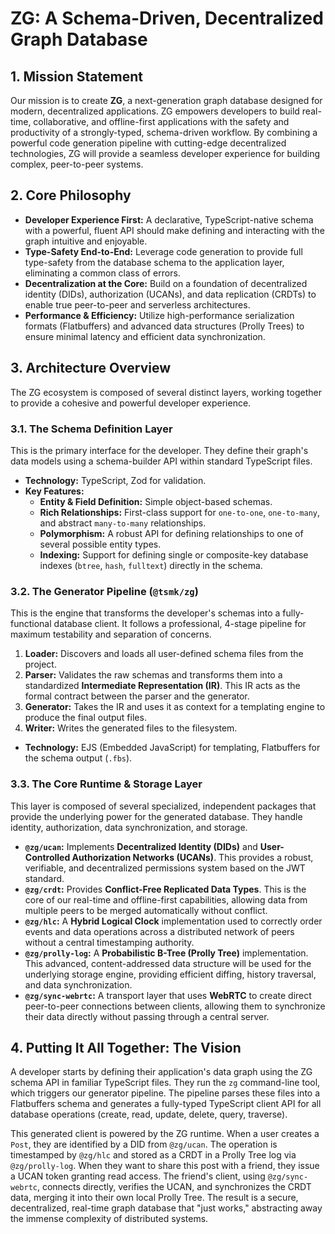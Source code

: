 # ZG: A Schema-Driven, Decentralized Graph Database

## 1. Mission Statement

Our mission is to create **ZG**, a next-generation graph database designed for modern, decentralized applications. ZG empowers developers to build real-time, collaborative, and offline-first applications with the safety and productivity of a strongly-typed, schema-driven workflow. By combining a powerful code generation pipeline with cutting-edge decentralized technologies, ZG will provide a seamless developer experience for building complex, peer-to-peer systems.

## 2. Core Philosophy

- **Developer Experience First:** A declarative, TypeScript-native schema with a powerful, fluent API should make defining and interacting with the graph intuitive and enjoyable.
- **Type-Safety End-to-End:** Leverage code generation to provide full type-safety from the database schema to the application layer, eliminating a common class of errors.
- **Decentralization at the Core:** Build on a foundation of decentralized identity (DIDs), authorization (UCANs), and data replication (CRDTs) to enable true peer-to-peer and serverless architectures.
- **Performance & Efficiency:** Utilize high-performance serialization formats (Flatbuffers) and advanced data structures (Prolly Trees) to ensure minimal latency and efficient data synchronization.

## 3. Architecture Overview

The ZG ecosystem is composed of several distinct layers, working together to provide a cohesive and powerful developer experience.

### 3.1. The Schema Definition Layer

This is the primary interface for the developer. They define their graph's data models using a schema-builder API within standard TypeScript files.

- **Technology:** TypeScript, Zod for validation.
- **Key Features:**
  - **Entity & Field Definition:** Simple object-based schemas.
  - **Rich Relationships:** First-class support for `one-to-one`, `one-to-many`, and abstract `many-to-many` relationships.
  - **Polymorphism:** A robust API for defining relationships to one of several possible entity types.
  - **Indexing:** Support for defining single or composite-key database indexes (`btree`, `hash`, `fulltext`) directly in the schema.

### 3.2. The Generator Pipeline (`@tsmk/zg`)

This is the engine that transforms the developer's schemas into a fully-functional database client. It follows a professional, 4-stage pipeline for maximum testability and separation of concerns.

1.  **Loader:** Discovers and loads all user-defined schema files from the project.
2.  **Parser:** Validates the raw schemas and transforms them into a standardized **Intermediate Representation (IR)**. This IR acts as the formal contract between the parser and the generator.
3.  **Generator:** Takes the IR and uses it as context for a templating engine to produce the final output files.
4.  **Writer:** Writes the generated files to the filesystem.

- **Technology:** EJS (Embedded JavaScript) for templating, Flatbuffers for the schema output (`.fbs`).

### 3.3. The Core Runtime & Storage Layer

This layer is composed of several specialized, independent packages that provide the underlying power for the generated database. They handle identity, authorization, data synchronization, and storage.

- **`@zg/ucan`:** Implements **Decentralized Identity (DIDs)** and **User-Controlled Authorization Networks (UCANs)**. This provides a robust, verifiable, and decentralized permissions system based on the JWT standard.
- **`@zg/crdt`:** Provides **Conflict-Free Replicated Data Types**. This is the core of our real-time and offline-first capabilities, allowing data from multiple peers to be merged automatically without conflict.
- **`@zg/hlc`:** A **Hybrid Logical Clock** implementation used to correctly order events and data operations across a distributed network of peers without a central timestamping authority.
- **`@zg/prolly-log`:** A **Probabilistic B-Tree (Prolly Tree)** implementation. This advanced, content-addressed data structure will be used for the underlying storage engine, providing efficient diffing, history traversal, and data synchronization.
- **`@zg/sync-webrtc`:** A transport layer that uses **WebRTC** to create direct peer-to-peer connections between clients, allowing them to synchronize their data directly without passing through a central server.

## 4. Putting It All Together: The Vision

A developer starts by defining their application's data graph using the ZG schema API in familiar TypeScript files. They run the `zg` command-line tool, which triggers our generator pipeline. The pipeline parses these files into a Flatbuffers schema and generates a fully-typed TypeScript client API for all database operations (create, read, update, delete, query, traverse).

This generated client is powered by the ZG runtime. When a user creates a `Post`, they are identified by a DID from `@zg/ucan`. The operation is timestamped by `@zg/hlc` and stored as a CRDT in a Prolly Tree log via `@zg/prolly-log`. When they want to share this post with a friend, they issue a UCAN token granting read access. The friend's client, using `@zg/sync-webrtc`, connects directly, verifies the UCAN, and synchronizes the CRDT data, merging it into their own local Prolly Tree. The result is a secure, decentralized, real-time graph database that "just works," abstracting away the immense complexity of distributed systems.
